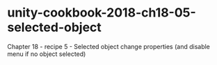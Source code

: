 # unity-cookbook-2018-ch18-05-selected-object
Chapter 18 - recipe 5 - Selected object change properties (and disable menu if no object selected)
